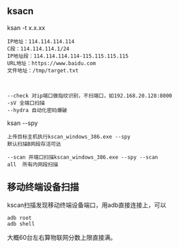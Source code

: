 ## **ksacn**

ksan -t  x.x.xx
```
IP地址：114.114.114.114
C段：114.114.114.1/24
IP地址段：114.114.114.114-115.115.115.115
URL地址：https://www.baidu.com
文件地址：/tmp/target.txt



--check 对ip端口做指纹识别，不扫端口，如192.168.20.128:8000
-sV 全端口扫描
--hydra 自动化密码爆破

```

ksan --spy
```
上传目标主机执行kscan_windows_386.exe --spy
默认扫描B网段存活可达

--scan 并端口扫描kscan_windows_386.exe --spy --scan
all  所有内网段扫描
```


## **移动终端设备扫描**
kscan扫描发现移动终端设备端口，用adb直接连接上，可以
```
adb root
adb shell
```
大概60台左右算物联网分数上限直接满。
